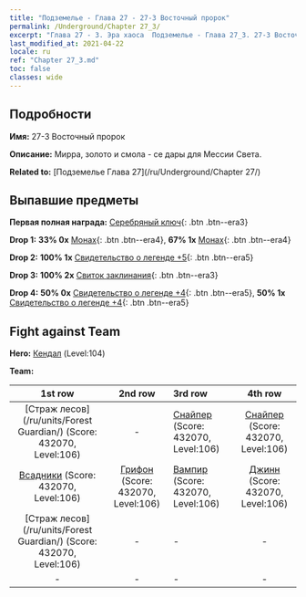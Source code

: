 ```yaml
---
title: "Подземелье - Глава 27 - 27-3 Восточный пророк"
permalink: /Underground/Chapter 27_3/
excerpt: "Глава 27 - 3. Эра хаоса  Подземелье - Глава 27_3. 27-3 Восточный пророк"
last_modified_at: 2021-04-22
locale: ru
ref: "Chapter 27_3.md"
toc: false
classes: wide
---
```


## Подробности

 **Имя:** 27-3 Восточный пророк

 **Описание:** Мирра, золото и смола - се дары для Мессии Света.

 **Related to:** [Подземелье Глава 27](/ru/Underground/Chapter 27/)

## Выпавшие предметы

 **Первая полная награда:** [Серебряный ключ](/ItemsRU/con_693/){: .btn .btn--era3}

 **Drop 1:** **33% 0x** [Монах](/ItemsRU/unt_194/){: .btn .btn--era4}, **67% 1x** [Монах](/ItemsRU/unt_194/){: .btn .btn--era4}

 **Drop 2:** **100% 1x** [Свидетельство о легенде +5](/ItemsRU/mat_102/){: .btn .btn--era5}

 **Drop 3:** **100% 2x** [Свиток заклинания](/ItemsRU/con_694/){: .btn .btn--era3}

 **Drop 4:** **50% 0x** [Свидетельство о легенде +4](/ItemsRU/mat_95/){: .btn .btn--era5}, **50% 1x** [Свидетельство о легенде +4](/ItemsRU/mat_95/){: .btn .btn--era5}


## Fight against Team
 **Hero:** [Кендал](/ru/heroes/Kendal/) (Level:104)

 **Team:**


  | 1st row | 2nd row | 3rd row | 4th row |
  |:----:|:----:|:----|:----:|
  | [Страж лесов](/ru/units/Forest Guardian/) (Score: 432070, Level:106)  | - | [Снайпер](/ru/units/Sharpshooter/) (Score: 432070, Level:106)  | [Снайпер](/ru/units/Sharpshooter/) (Score: 432070, Level:106)  |
  | [Всадники](/ru/units/Cavalier/) (Score: 432070, Level:106)  | [Грифон](/ru/units/Griffin/) (Score: 432070, Level:106)  | [Вампир](/ru/units/Vampire/) (Score: 432070, Level:106)  | [Джинн](/ru/units/Genie/) (Score: 432070, Level:106)  |
  | [Страж лесов](/ru/units/Forest Guardian/) (Score: 432070, Level:106)  | - | - | - |
  | - | - | - | - |



